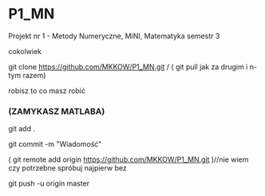 # P1_MN
Projekt nr 1 - Metody Numeryczne, MiNI, Matematyka semestr 3

cokolwiek

git clone https://github.com/MKKOW/P1_MN.git / ( git pull jak za drugim i n-tym razem)

robisz to co masz robić

### (ZAMYKASZ MATLABA)

git add .

git commit -m "Wiadomość"

( git remote add origin https://github.com/MKKOW/P1_MN.git )//nie wiem czy potrzebne spróbuj najpierw bez

git push -u origin master
